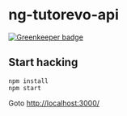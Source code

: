 # ng-tutorevo-api

[![Greenkeeper badge](https://badges.greenkeeper.io/rand0me/ng-tutorevo-api.svg)](https://greenkeeper.io/)

## Start hacking
```
npm install
npm start
```

Goto [http://localhost:3000/](http://localhost:3000)